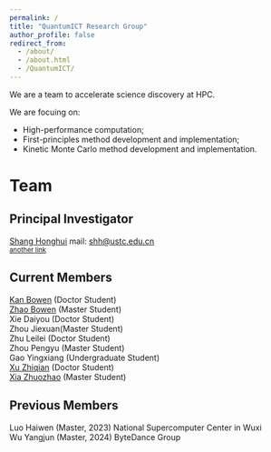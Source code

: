 ```yaml
---
permalink: /
title: "QuantumICT Research Group"
author_profile: false
redirect_from: 
  - /about/
  - /about.html
  - /QuantumICT/
---
```


We are a team to accelerate science discovery at HPC.  

We are focuing on:

- High-performance computation;
- First-principles method development and implementation;
- Kinetic Monte Carlo method development and implementation.

# Team

## Principal Investigator

[Shang Honghui](http://www.hfnl.ustc.edu.cn/detail?id=21014) mail: shh@ustc.edu.cn  
<sub>[another link](https://faculty.ustc.edu.cn/shanghonghui/en/index.htm)</sub>  
   

## Current Members 
[Kan Bowen](/members/kanbowen) (Doctor Student)  
[Zhao Bowen](/members/zhaobowen) (Master Student)  
Xie Daiyou (Doctor Student)  
Zhou Jiexuan(Master Student)  
Zhu Leilei (Doctor Student)  
Zhou Pengyu (Master Student)  
Gao Yingxiang (Undergraduate Student)  
[Xu Zhiqian](/members/xuzhiqian) (Doctor Student)  
[Xia Zhuozhao](https://xiazhuozhao.com) (Master Student)  

## Previous Members
Luo Haiwen (Master, 2023) National Supercomputer Center in Wuxi  
Wu Yangjun (Master, 2024) ByteDance Group

<!-- # Publication
[Our latest publications](/publication/pub_other.html) -->

<!-- [Old version](https://quantumict.github.io/QuantumICT/publication/publications). -->

<!-- # Album
[Our colorful life and memorable moments](/album/index).

# Blog
[Our blogs include tutorials and development logs](/blog/). -->

<!-- # Group Meeting -->
<!-- [Our group meeting records](https://quantumict.github.io/QuantumICT/group_meeting).-->

